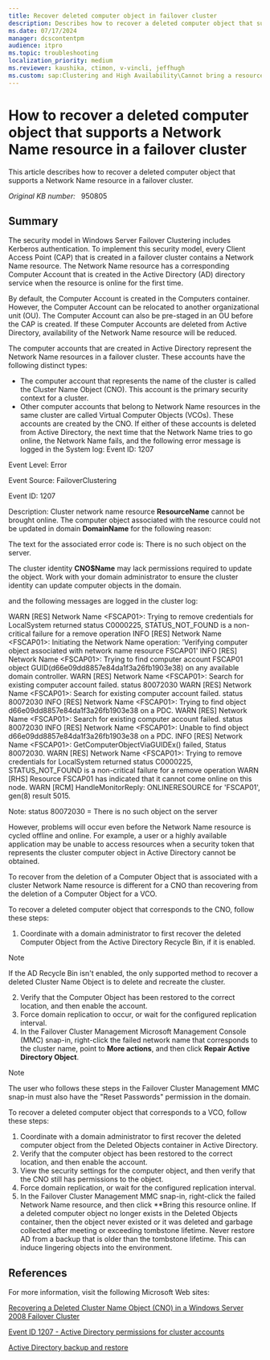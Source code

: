 ```yaml
---
title: Recover deleted computer object in failover cluster
description: Describes how to recover a deleted computer object that supports a Network Name resource in a Windows Server 2008 or Windows Server 2008 R2 failover cluster.
ms.date: 07/17/2024
manager: dcscontentpm
audience: itpro
ms.topic: troubleshooting
localization_priority: medium
ms.reviewer: kaushika, ctimon, v-vincli, jeffhugh
ms.custom: sap:Clustering and High Availability\Cannot bring a resource online, csstroubleshoot
---
```

# How to recover a deleted computer object that supports a Network Name resource in a failover cluster

This article describes how to recover a deleted computer object that supports a Network Name resource in a failover cluster.

_Original KB number:_ &nbsp; 950805

## Summary

The security model in Windows Server Failover Clustering includes Kerberos authentication. To implement this security model, every Client Access Point (CAP) that is created in a failover cluster contains a Network Name resource. The Network Name resource has a corresponding Computer Account that is created in the Active Directory (AD) directory service when the resource is online for the first time.

By default, the Computer Account is created in the Computers container. However, the Computer Account can be relocated to another organizational unit (OU). The Computer Account can also be pre-staged in an OU before the CAP is created. If these Computer Accounts are deleted from Active Directory, availability of the Network Name resource will be reduced.

The computer accounts that are created in Active Directory represent the Network Name resources in a failover cluster. These accounts have the following distinct types:

- The computer account that represents the name of the cluster is called the Cluster Name Object (CNO). This account is the primary security context for a cluster.
- Other computer accounts that belong to Network Name resources in the same cluster are called Virtual Computer Objects (VCOs). These accounts are created by the CNO. If either of these accounts is deleted from Active Directory, the next time that the Network Name tries to go online, the Network Name fails, and the following error message is logged in the System log: Event ID: 1207

Event Level: Error

Event Source: FailoverClustering

Event ID: 1207

Description: Cluster network name resource **ResourceName** cannot be brought online. The computer object associated with the resource could not be updated in domain **DomainName** for the following reason:

The text for the associated error code is: There is no such object on the server.

The cluster identity **CNO$Name** may lack permissions required to update the object. Work with your domain administrator to ensure the cluster identity can update computer objects in the domain.

and the following messages are logged in the cluster log:

WARN [RES] Network Name \<FSCAP01>: Trying to remove credentials for LocalSystem returned status C0000225, STATUS_NOT_FOUND is a non-critical failure for a remove operation
INFO [RES] Network Name \<FSCAP01>: Initiating the Network Name operation: 'Verifying computer object associated with network name resource FSCAP01'
INFO [RES] Network Name \<FSCAP01>: Trying to find computer account FSCAP01 object GUID(d66e09dd8857e84da1f3a26fb1903e38) on any available domain controller.
WARN [RES] Network Name \<FSCAP01>: Search for existing computer account failed. status 80072030
WARN [RES] Network Name \<FSCAP01>: Search for existing computer account failed. status 80072030
INFO [RES] Network Name \<FSCAP01>: Trying to find object d66e09dd8857e84da1f3a26fb1903e38 on a PDC.
WARN [RES] Network Name \<FSCAP01>: Search for existing computer account failed. status 80072030
INFO [RES] Network Name \<FSCAP01>: Unable to find object d66e09dd8857e84da1f3a26fb1903e38 on a PDC.
INFO [RES] Network Name \<FSCAP01>: GetComputerObjectViaGUIDEx() failed, Status 80072030.
WARN [RES] Network Name \<FSCAP01>: Trying to remove credentials for LocalSystem returned status C0000225, STATUS_NOT_FOUND is a non-critical failure for a remove operation
WARN [RHS] Resource FSCAP01 has indicated that it cannot come online on this node.
WARN [RCM] HandleMonitorReply: ONLINERESOURCE for 'FSCAP01', gen(8) result 5015.

Note: status 80072030 = There is no such object on the server

However, problems will occur even before the Network Name resource is cycled offline and online. For example, a user or a highly available application may be unable to access resources when a security token that represents the cluster computer object in Active Directory cannot be obtained.

To recover from the deletion of a Computer Object that is associated with a cluster Network Name resource is different for a CNO than recovering from the deletion of a Computer Object for a VCO.

To recover a deleted computer object that corresponds to the CNO, follow these steps:

1. Coordinate with a domain administrator to first recover the deleted Computer Object from the Active Directory Recycle Bin, if it is enabled.

  >[!NOTE]
  > If the AD Recycle Bin isn't enabled, the only supported method to recover a deleted Cluster Name Object is to delete and recreate the cluster.

2. Verify that the Computer Object has been restored to the correct location, and then enable the account.
3. Force domain replication to occur, or wait for the configured replication interval.
4. In the Failover Cluster Management Microsoft Management Console (MMC) snap-in, right-click the failed network name that corresponds to the cluster name, point to **More actions**, and then click **Repair Active Directory Object**.

> [!NOTE]
> The user who follows these steps in the Failover Cluster Management MMC snap-in must also have the "Reset Passwords" permission in the domain.

To recover a deleted computer object that corresponds to a VCO, follow these steps:

1. Coordinate with a domain administrator to first recover the deleted computer object from the Deleted Objects container in Active Directory.
2. Verify that the computer object has been restored to the correct location, and then enable the account.
3. View the security settings for the computer object, and then verify that the CNO still has permissions to the object.
4. Force domain replication, or wait for the configured replication interval.
5. In the Failover Cluster Management MMC snap-in, right-click the failed Network Name resource, and then click **Bring this resource online. If a deleted computer object no longer exists in the Deleted Objects  container, then the object never existed or it was deleted and garbage collected after meeting or exceeding tombstone lifetime. Never restore AD from a backup that is older than the tombstone lifetime. This can induce lingering objects into the environment.

## References

For more information, visit the following Microsoft Web sites:

[Recovering a Deleted Cluster Name Object (CNO) in a Windows Server 2008 Failover Cluster](/archive/blogs/askcore/recovering-a-deleted-cluster-name-object-cno-in-a-windows-server-2008-failover-cluster)

[Event ID 1207 - Active Directory permissions for cluster accounts](/previous-versions/windows/it-pro/windows-server-2008-R2-and-2008/cc773451(v=ws.10)?redirectedfrom=MSDN)

[Active Directory backup and restore](https://technet.microsoft.com/library/bb727048.aspx)
